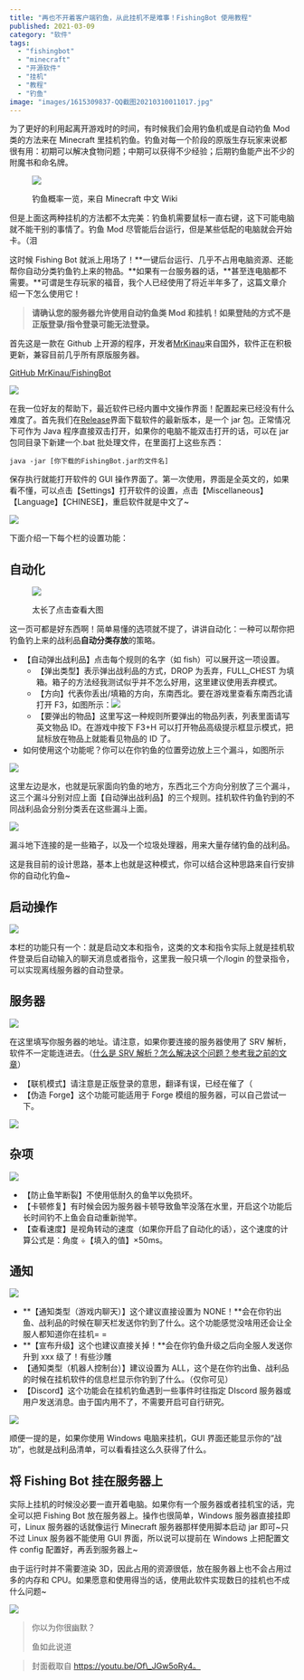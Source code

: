 ```yaml
---
title: "再也不开着客户端钓鱼，从此挂机不是难事！FishingBot 使用教程"
published: 2021-03-09
category: "软件"
tags:
  - "fishingbot"
  - "minecraft"
  - "开源软件"
  - "挂机"
  - "教程"
  - "钓鱼"
image: "images/1615309837-QQ截图20210310011017.jpg"
---
```


为了更好的利用起离开游戏时的时间，有时候我们会用钓鱼机或是自动钓鱼 Mod 类的方法来在 Minecraft 里挂机钓鱼。钓鱼对每一个阶段的原版生存玩家来说都很有用：初期可以解决食物问题；中期可以获得不少经验；后期钓鱼能产出不少的附魔书和命名牌。

<figure>

![](images/fishing1.jpg)

<figcaption>

钓鱼概率一览，来自 Minecraft 中文 Wiki

</figcaption>

</figure>

但是上面这两种挂机的方法都不太完美：钓鱼机需要鼠标一直右键，这下可能电脑就不能干别的事情了。钓鱼 Mod 尽管能后台运行，但是某些低配的电脑就会开始卡。（泪

这时候 Fishing Bot 就派上用场了！**一键后台运行、几乎不占用电脑资源、还能帮你自动分类钓鱼钓上来的物品。**如果有一台服务器的话，**甚至连电脑都不需要。**可谓是生存玩家的福音，我个人已经使用了将近半年多了，这篇文章介绍一下怎么使用它！

> **请确认您的服务器允许使用自动钓鱼类 Mod 和挂机！如果登陆的方式不是正版登录/指令登录可能无法登录。**

首先这是一款在 Github 上开源的程序，开发者[MrKinau](https://github.com/MrKinau)来自国外，软件正在积极更新，兼容目前几乎所有原版服务器。

[GitHub MrKinau/FishingBot](https://github.com/MrKinau/FishingBot)

![](images/QQ截图20210309233748.jpg)

在我一位好友的帮助下，最近软件已经内置中文操作界面！配置起来已经没有什么难度了。首先我们在[Release](https://github.com/MrKinau/FishingBot/releases)界面下载软件的最新版本，是一个 jar 包。正常情况下可作为 Java 程序直接双击打开，如果你的电脑不能双击打开的话，可以在 jar 包同目录下新建一个.bat 批处理文件，在里面打上这些东西：

```
java -jar [你下载的FishingBot.jar的文件名]
```

保存执行就能打开软件的 GUI 操作界面了。第一次使用，界面是全英文的，如果看不懂，可以点击【Settings】打开软件的设置，点击【Miscellaneous】【Language】【CHINESE】，重启软件就是中文了~

![](images/1615304701287.png)

下面介绍一下每个栏的设置功能：

## 自动化

<figure>

![](images/QQ截图20210310000752.jpg)

<figcaption>

太长了点击查看大图

</figcaption>

</figure>

这一页可都是好东西啊！简单易懂的选项就不提了，讲讲自动化：一种可以帮你把钓鱼钓上来的战利品**自动分类存放**的策略。

- 【自动弹出战利品】点击每个规则的名字（如 fish）可以展开这一项设置。
  - 【弹出类型】表示弹出战利品的方式，DROP 为丢弃，FULL_CHEST 为填箱。箱子的方法经我测试似乎并不怎么好用，这里建议使用丢弃模式。
  - 【方向】代表你丢出/填箱的方向，东南西北。要在游戏里查看东南西北请打开 F3，如图所示：![](images/1615306985-QQ截图20210310001816.jpg)
  - 【要弹出的物品】这里写这一种规则所要弹出的物品列表，列表里面请写英文物品 ID。在游戏中按下 F3+H 可以打开物品高级提示框显示模式，把鼠标放在物品上就能看见物品的 ID 了。
- 如何使用这个功能呢？你可以在你钓鱼的位置旁边放上三个漏斗，如图所示

![](images/QQ截图20210310001719.jpg)

这里左边是水，也就是玩家面向钓鱼的地方，东西北三个方向分别放了三个漏斗，这三个漏斗分别对应上面【自动弹出战利品】的三个规则。挂机软件钓鱼钓到的不同战利品会分别分类丢在这些漏斗上面。

![](images/QQ截图20210310001852.jpg)

漏斗地下连接的是一些箱子，以及一个垃圾处理器，用来大量存储钓鱼的战利品。

这是我目前的设计思路，基本上也就是这种模式，你可以结合这种思路来自行安排你的自动化钓鱼~

## 启动操作

![](images/1615305063063.png)

本栏的功能只有一个：就是启动文本和指令，这类的文本和指令实际上就是挂机软件登录后自动输入的聊天消息或者指令，这里我一般只填一个/login 的登录指令，可以实现离线服务器的自动登录。

## 服务器

![](images/QQ截图20210309235331.jpg)

在这里填写你服务器的地址。请注意，如果你要连接的服务器使用了 SRV 解析，软件不一定能连进去。（[什么是 SRV 解析？怎么解决这个问题？参考我之前的文章](https://magma.ink/nosrv/)）

- 【联机模式】请注意是正版登录的意思，翻译有误，已经在催了（
- 【伪造 Forge】这个功能可能适用于 Forge 模组的服务器，可以自己尝试一下。

![](images/QQ截图20210309235653.jpg)

## 杂项

![](images/QQ截图20210310000145.jpg)

- 【防止鱼竿断裂】不使用低耐久的鱼竿以免损坏。
- 【卡顿修复】有时候会因为服务器卡顿导致鱼竿没落在水里，开启这个功能后长时间钓不上鱼会自动重新抛竿。
- 【查看速度】是视角转动的速度（如果你开启了自动化的话），这个速度的计算公式是：角度 ÷【填入的值】×50ms。

## 通知

![](images/QQ截图20210310003237.jpg)

- **【通知类型（游戏内聊天）】这个建议直接设置为 NONE！**会在你钓出鱼、战利品的时候在聊天栏发送你钓到了什么。这个功能感觉没啥用还会让全服人都知道你在挂机= =
- **【宣布升级】这个也建议直接关掉！**会在你钓鱼升级之后向全服人发送你升到 xxx 级了！有些沙雕
- 【通知类型（机器人控制台）】建议设置为 ALL，这个是在你钓出鱼、战利品的时候在挂机软件的信息栏显示你钓到了什么。（仅你可见）
- 【Discord】这个功能会在挂机钓鱼遇到一些事件时往指定 DIscord 服务器或用户发送消息。由于国内用不了，不需要开启可自行研究。

![](images/QQ截图20210310004031.jpg)

顺便一提的是，如果你使用 Windows 电脑来挂机，GUI 界面还能显示你的“战功”，也就是战利品清单，可以看看挂这么久获得了什么。

## 将 Fishing Bot 挂在服务器上

实际上挂机的时候没必要一直开着电脑。如果你有一个服务器或者挂机宝的话，完全可以把 Fishing Bot 放在服务器上。操作也很简单，Windows 服务器直接挂即可，Linux 服务器的话就像运行 Minecraft 服务器那样使用脚本启动 jar 即可~只不过 Linux 服务器不能使用 GUI 界面，所以说可以提前在 Windows 上把配置文件 config 配置好，再丢到服务器上~

由于运行时并不需要渲染 3D，因此占用的资源很低，放在服务器上也不会占用过多的内存和 CPU。如果愿意和使用得当的话，使用此软件实现数日的挂机也不成什么问题~

![](images/6kb2iere3j8nnqic7l32kjdmz72a0ve.png)

> 你以为你很幽默？
>
> 鱼如此说道

> 封面截取自 https://youtu.be/Of\_JGw5oRy4。
